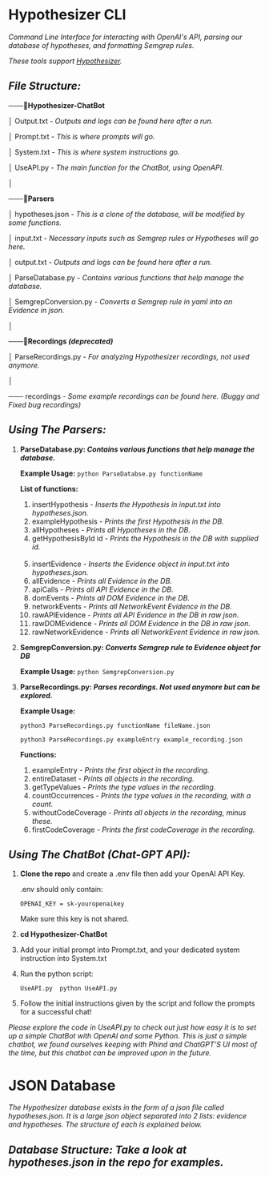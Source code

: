 # **Hypothesizer CLI**

_Command Line Interface for interacting with OpenAI's API, parsing our database of hypotheses, and formatting Semgrep rules._

_These tools support [Hypothesizer](https://github.com/Alaboudi1/Hypothesizer-Debugger)._


## **_File Structure:_**

───📁**Hypothesizer-ChatBot**

│       Output.txt - _Outputs and logs can be found here after a run._

│       Prompt.txt - _This is where prompts will go._

│       System.txt - _This is where system instructions go._

│       UseAPI.py - _The main function for the ChatBot, using OpenAPI._

│

───📁**Parsers**

│   hypotheses.json -  _This is a clone of the database, will be modified by some functions._

│   input.txt -  _Necessary inputs such as Semgrep rules or Hypotheses will go here._

│   output.txt - _Outputs and logs can be found here after a run._

│   ParseDatabase.py - _Contains various functions that help manage the database._

│   SemgrepConversion.py - _Converts a Semgrep rule in yaml into an Evidence in json._

│

───📁**Recordings _(deprecated)_**

│   ParseRecordings.py - _For analyzing Hypothesizer recordings, not used anymore._

│

─── recordings - _Some example recordings can be found here. (Buggy and Fixed bug recordings)_

## **_Using The Parsers:_**



1. **ParseDatabase.py: _Contains various functions that help manage the database._**

   **Example Usage:** ```python ParseDatabse.py functionName```


   **List of functions:**

    1. insertHypothesis - _Inserts the Hypothesis in input.txt into hypotheses.json._
    2. exampleHypothesis - _Prints the first Hypothesis in the DB._
    3. allHypotheses - _Prints all Hypotheses in the DB._
    4. getHypothesisById id - _Prints the Hypothesis in the DB with supplied id._
    
    <br>

    5. insertEvidence - _Inserts the Evidence object in input.txt into hypotheses.json._
    6. allEvidence - _Prints all Evidence in the DB._
    7. apiCalls - _Prints all API Evidence in the DB._
    8. domEvents - _Prints all DOM Evidence in the DB._
    9. networkEvents - _Prints all NetworkEvent Evidence in the DB._
    10. rawAPIEvidence - _Prints all API Evidence in the DB in raw json._
    11. rawDOMEvidence - _Prints all DOM Evidence in the DB in raw json._
    12. rawNetworkEvidence - _Prints all NetworkEvent Evidence in raw json._
    
2. **SemgrepConversion.py: _Converts Semgrep rule to Evidence object for DB_**

    **Example Usage:** ```python SemgrepConversion.py```

3. **ParseRecordings.py: _Parses recordings. Not used anymore but can be explored._**

   **Example Usage:**


   ```python3 ParseRecordings.py functionName fileName.json```

   ```python3 ParseRecordings.py exampleEntry example_recording.json```


    **Functions:**

    1. exampleEntry - _Prints the first object in the recording._
    2. entireDataset - _Prints all objects in the recording._
    3. getTypeValues - _Prints the type values in the recording._
    4. countOccurrences - _Prints the type values in the recording, with a count._
    5. withoutCodeCoverage - _Prints all objects in the recording, minus these._
    6. firstCodeCoverage - _Prints the first codeCoverage in the recording._


## **_Using The ChatBot (Chat-GPT API):_**

1. **Clone the repo** and create a .env file then add your OpenAI API Key.

    .env should only contain:

    ```OPENAI_KEY = sk-youropenaikey```

    Make sure this key is not shared.

2. **cd Hypothesizer-ChatBot**
3. Add your initial prompt into Prompt.txt, and your dedicated system instruction into System.txt
4. Run the python script:

    ```UseAPI.py  python UseAPI.py```

5. Follow the initial instructions given by the script and follow the prompts for a successful chat! 

_Please explore the code in UseAPI.py to check out just how easy it is to set up a simple ChatBot with OpenAI and some Python. This is just a simple chatbot, we found ourselves keeping with Phind and ChatGPT’S UI most of the time, but this chatbot can be improved upon in the future._


# **JSON Database**

_The Hypothesizer database exists in the form of a json file called hypotheses.json. It is a large json object separated into 2 lists: evidence and hypotheses. The structure of each is explained below._


## **_Database Structure: Take a look at hypotheses.json in the repo for examples._**

